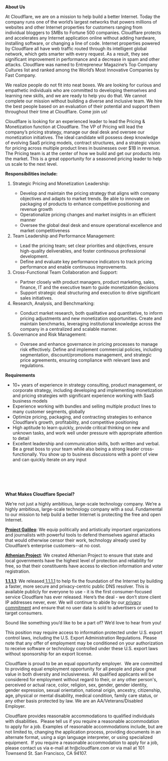 <div class="content-intro">
	<div><strong>About Us</strong></div>
	<div>
		<p>At Cloudflare, we are on a mission to help build a better Internet. Today the company runs one of the world’s largest networks that powers millions of websites and other Internet properties for customers ranging from individual bloggers to SMBs to Fortune 500 companies. Cloudflare protects and accelerates any Internet application online without adding hardware, installing software, or changing a line of code. Internet properties powered by Cloudflare all have web traffic routed through its intelligent global network, which gets smarter with every request. As a result, they see significant improvement in performance and a decrease in spam and other attacks. Cloudflare was named to Entrepreneur Magazine’s Top Company Cultures list and ranked among the World’s Most Innovative Companies by Fast Company.&nbsp;</p>
		<p><span style="font-weight: 400;">We realize people do not fit into neat boxes. We are looking for curious and empathetic individuals who are committed to developing themselves and learning new skills, and we are ready to help you do that. We cannot complete our mission without building a diverse and inclusive team. We hire the best people based on an evaluation of their potential and support them throughout their time at Cloudflare. Come join us!&nbsp;</span></p>
	</div>
</div>
<p>Cloudflare is looking for an experienced leader to lead the Pricing &amp; Monetization function at Cloudflare. The VP of Pricing will lead the company’s pricing strategy, manage our deal desk and oversee our monetization initiatives. The ideal candidate will possess deep knowledge of evolving SaaS pricing models, contract structures, and a strategic vision for pricing across multiple product lines in businesses over $1B in revenue. The Pricing team is at the center of how we build and get our products into the market. This is a great opportunity for a seasoned pricing leader to help us scale to the next level.&nbsp;</p>
<p><strong>Responsibilities include:</strong></p>
<ol>
	<li>Strategic Pricing and Monetization Leadership:</li>
	<ul>
		<li>Develop and maintain the pricing strategy that aligns with company objectives and adapts to market trends. Be able to innovate on packaging of products to enhance competitive positioning and revenue growth</li>
		<li>Operationalize pricing changes and market insights in an efficient manner</li>
		<li>Oversee the global deal desk and ensure operational excellence and market competitiveness</li>
	</ul>
	<li>Team Leadership and Performance Management:</li>
	<ul>
		<li>Lead the pricing team; set clear priorities and objectives, ensure high-quality deliverables, and foster continuous professional development.</li>
		<li>Define and evaluate key performance indicators to track pricing performance and enable continuous improvements.</li>
	</ul>
	<li>Cross-Functional Team Collaboration and Support:</li>
	<ul>
		<li>Partner closely with product managers, product marketing, sales, finance, IT and the executive team to guide monetization decisions</li>
		<li>Support strategic deal structuring and execution to drive significant sales initiatives.</li>
	</ul>
	<li>Research, Analysis, and Benchmarking:</li>
	<ul>
		<li>Conduct market research, both qualitative and quantitative, to inform pricing adjustments and new monetization opportunities. Create and maintain benchmarks, leveraging institutional knowledge across the company in a centralized and scalable manner.</li>
	</ul>
	<li>Governance and Risk Management:</li>
	<ul>
		<li>Oversee and enhance governance in pricing processes to manage risk effectively. Define and implement commercial policies, including segmentation, discount/promotions management, and strategic price agreements, ensuring compliance with relevant laws and regulations.</li>
	</ul>
</ol>
<p><strong>Requirements</strong></p>
<ul>
	<li>10+ years of experience in strategy consulting, product management, or corporate strategy, including developing and implementing monetization and pricing strategies with significant experience working with SaaS business models</li>
	<li>Experience working with bundles and selling multiple product lines to many customer segments, globally</li>
	<li>Optimize pricing, packaging, and contracting strategies to enhance Cloudflare’s growth, profitability, and competitive positioning</li>
	<li>High aptitude to learn quickly, provide critical thinking on new and unknown tasks, and work well under pressure with appropriate attention to detail</li>
	<li>Excellent leadership and communication skills, both written and verbal. Be a great boss to your team while also being a strong leader cross-functionally. You show up to business discussions with a point of view and can quickly iterate on any input</li>
</ul>
<p><br><br></p>
<p>&nbsp;</p>
<div class="content-conclusion">
	<p><strong>What Makes Cloudflare Special?</strong></p>
	<p><span style="font-weight: 400;">We’re not just a highly ambitious, large-scale technology company. We’re a highly ambitious, large-scale technology company with a soul. Fundamental to our mission to help build a better Internet is protecting the free and open Internet.</span></p>
	<p><a href="https://blog.cloudflare.com/protecting-free-expression-online/"><strong>Project Galileo</strong></a><span style="font-weight: 400;">: We equip politically and artistically important organizations and journalists with powerful tools to defend themselves against attacks that would otherwise censor their work, technology already used by Cloudflare’s enterprise customers--at no cost.</span></p>
	<p><strong><a href="https://www.cloudflare.com/athenian/">Athenian Project</a></strong><span style="font-weight: 400;">: We created Athenian Project to ensure that state and local governments have the highest level of protection and reliability for free, so that their constituents have access to election information and voter registration.</span></p>
	<p><a href="https://1.1.1.1/"><strong>1.1.1.1</strong></a><span style="font-weight: 400;">: We released</span><a href="https://1.1.1.1/"> <span style="font-weight: 400;">1.1.1.1</span></a><span style="font-weight: 400;"> to help fix the foundation of the Internet by building a faster, more secure and privacy-centric public DNS resolver. This is available publicly for everyone to use - it is the first consumer-focused service Cloudflare has ever released. Here’s the deal - we don’t store client IP addresses never, ever. We will continue to abide by our</span><a href="https://developers.cloudflare.com/1.1.1.1/privacy/public-dns-resolver"> privacy commitment</a><span style="font-weight: 400;"> and ensure that no user data is sold to advertisers or used to target consumers.</span></p>
	<p><span style="font-weight: 400;">Sound like something you’d like to be a part of? We’d love to hear from you!</span></p>
	<p><span style="font-weight: 400;">This position may require access to information protected under U.S. export control laws, including the U.S. Export Administration Regulations. Please note that any offer of employment may be conditioned on your authorization to receive software or technology controlled under these U.S. export laws without sponsorship for an export license.</span></p>
	<p><span style="font-weight: 400;">Cloudflare is proud to be an equal opportunity employer. &nbsp;We are committed to providing equal employment opportunity for all people and place great value in both diversity and inclusiveness. &nbsp;All qualified applicants will be considered for employment without regard to their, or any other person's, perceived or actual</span> <span style="font-weight: 400;">race, color, religion, sex, gender, gender identity, gender expression, sexual orientation, national origin, ancestry, citizenship, age, physical or mental disability, medical condition, family care status, or any other basis protected by law. </span><span style="font-weight: 400;">We are an AA/Veterans/Disabled Employer.</span></p>
	<p><span style="font-weight: 400;">Cloudflare provides reasonable accommodations to qualified individuals with disabilities. &nbsp;Please tell us if you require a reasonable accommodation to apply for a job. Examples of reasonable accommodations include, but are not limited to, changing the application process, providing documents in an alternate format, using a sign language interpreter, or using specialized equipment. &nbsp;If you require a reasonable accommodation to apply for a job, please contact us via e-mail at </span><span style="font-weight: 400;">hr@cloudflare.com</span><span style="font-weight: 400;"> or via mail at 101 Townsend St. San Francisco, CA 94107.</span></p>
</div>